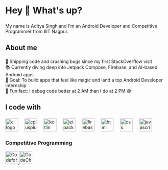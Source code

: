 <h1 align="left">Hey 👋 What's up?</h1>

###

<p align="left">My name is Aditya Singh and I'm an Android Developer and Competitive Programmer from IIIT Nagpur.</p>

###

<h2 align="left">About me</h2>

###

<p align="left">
🚀 Shipping code and crushing bugs since my first StackOverflow visit <br>
📚 Currently diving deep into Jetpack Compose, Firebase, and AI-based Android apps <br>
🎯 Goal: To build apps that feel like magic and land a top Android Developer internship <br>
🎲 Fun fact: I debug code better at 2 AM than I do at 2 PM 😅
</p>

###

<h2 align="left">I code with</h2>

###

<div align="left">
 <!-- C -->
<img src="https://cdn.jsdelivr.net/gh/devicons/devicon/icons/c/c-original.svg" height="40" alt="c logo" />
<img width="12" />

<!-- C++ -->
<img src="https://cdn.jsdelivr.net/gh/devicons/devicon/icons/cplusplus/cplusplus-original.svg" height="40" alt="cplusplus logo" />
<img width="12" />

<!-- Kotlin -->
<img src="https://cdn.jsdelivr.net/gh/devicons/devicon/icons/kotlin/kotlin-original.svg" height="40" alt="kotlin logo" />
<img width="12" />

<!-- Jetpack Compose (using Android logo as there's no specific Compose icon) -->
<img src="https://cdn.jsdelivr.net/gh/devicons/devicon/icons/android/android-original.svg" height="40" alt="jetpack compose / android logo" />
<img width="12" />

<!-- Firebase -->
<img src="https://cdn.jsdelivr.net/gh/devicons/devicon/icons/firebase/firebase-plain.svg" height="40" alt="firebase logo" />
<img width="12" />

<!-- HTML -->
<img src="https://cdn.jsdelivr.net/gh/devicons/devicon/icons/html5/html5-original.svg" height="40" alt="html logo" />
<img width="12" />

<!-- CSS -->
<img src="https://cdn.jsdelivr.net/gh/devicons/devicon/icons/css3/css3-original.svg" height="40" alt="css logo" />
<img width="12" />

<!-- JavaScript -->
<img src="https://cdn.jsdelivr.net/gh/devicons/devicon/icons/javascript/javascript-original.svg" height="40" alt="javascript logo" />

</div>

###

<h3>Competitive Programming</h3>
<p>
  <a href="https://codeforces.com/profile/iadityasingh" target="_blank">
    <img src="https://codeforces.org/s/94222/images/codeforces-sponsored-by-ton.png" height="40" alt="Codeforces" />
  </a>
  <a href="https://www.codechef.com/users/iadityasingh" target="_blank">
    <img src="https://cdn.codechef.com/images/cc-logo.svg" height="40" alt="CodeChef" />
  </a>
</p>
